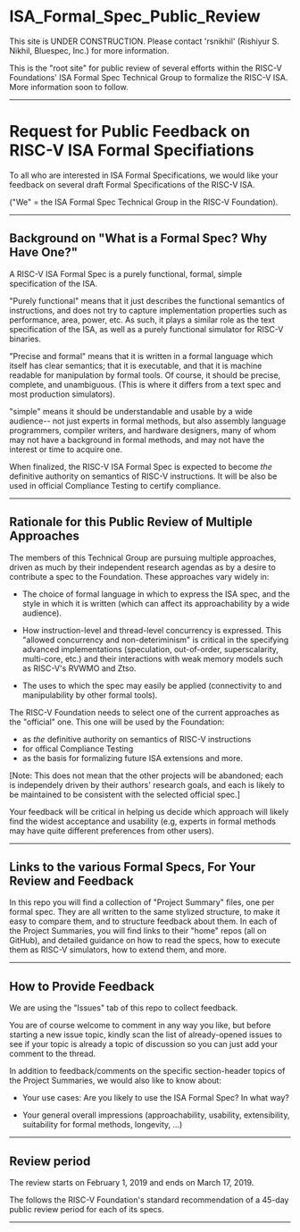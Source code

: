 # ISA_Formal_Spec_Public_Review

This site is UNDER CONSTRUCTION.
Please contact 'rsnikhil'  (Rishiyur S. Nikhil, Bluespec, Inc.) for more information.

This is the "root site" for public review of several efforts within
the RISC-V Foundations' ISA Formal Spec Technical Group to formalize
the RISC-V ISA.  More information soon to follow.

----------------------------------------------------------------

# Request for Public Feedback on RISC-V ISA Formal Specifiations

To all who are interested in ISA Formal Specifications, we would like
your feedback on several draft Formal Specifications of the RISC-V
ISA.

("We" = the ISA Formal Spec Technical Group in the RISC-V Foundation).

----------------------------------------------------------------
## Background on "What is a Formal Spec?  Why Have One?"

A RISC-V ISA Formal Spec is a purely functional, formal, simple
specification of the ISA.

"Purely functional" means that it just describes the functional
semantics of instructions, and does not try to capture implementation
properties such as performance, area, power, etc.  As such, it plays a
similar role as the text specification of the ISA, as well as a purely
functional simulator for RISC-V binaries.

"Precise and formal" means that it is written in a formal language
which itself has clear semantics; that it is executable, and that it
is machine readable for manipulation by formal tools.  Of course, it
should be precise, complete, and unambiguous.  (This is where it
differs from a text spec and most production simulators).

"simple" means it should be understandable and usable by a wide
audience-- not just experts in formal methods, but also assembly
language programmers, compiler writers, and hardware designers, many
of whom may not have a background in formal methods, and may not have
the interest or time to acquire one.

When finalized, the RISC-V ISA Formal Spec is expected to become *the*
definitive authority on semantics of RISC-V instructions.  It will be
also be used in official Compliance Testing to certify compliance.

----------------------------------------------------------------
## Rationale for this Public Review of Multiple Approaches

The members of this Technical Group are pursuing multiple approaches,
driven as much by their independent research agendas as by a desire to
contribute a spec to the Foundation.  These approaches vary widely in:

- The choice of formal language in which to express the ISA spec, and
    the style in which it is written (which can affect its
    approachability by a wide audience).

- How instruction-level and thread-level concurrency is expressed.
    This "allowed concurrency and non-deteriminism" is critical in the
    specifying advanced implementations (speculation, out-of-order,
    superscalarity, multi-core, etc.) and their interactions with weak
    memory models such as RISC-V's RVWMO and Ztso.

- The uses to which the spec may easily be applied
    (connectivity to and manipulability by other formal tools).

The RISC-V Foundation needs to select one of the current approaches as
the "official" one.  This one will be used by the Foundation:
- as *the* definitive authority on semantics of RISC-V instructions
- for offical Compliance Testing
- as the basis for formalizing future ISA extensions
and more.

[Note: This does not mean that the other projects will be abandoned; each
is independely driven by their authors' research goals, and each
is likely to be maintained to be consistent with the selected
official spec.]

Your feedback will be critical in helping us decide which approach
will likely find the widest acceptance and usability (e.g, experts in
formal methods may have quite different preferences from other users).

----------------------------------------------------------------

## Links to the various Formal Specs, For Your Review and Feedback

In this repo you will find a collection of "Project Summary" files,
one per formal spec.  They are all written to the same stylized
structure, to make it easy to compare them, and to structure feedback
about them.  In each of the Project Summaries, you will find links to
their "home" repos (all on GitHub), and detailed guidance on how to
read the specs, how to execute them as RISC-V simulators, how to
extend them, and more.

----------------------------------------------------------------

## How to Provide Feedback

We are using the "Issues" tab of this repo to collect feedback.

You are of course welcome to comment in any way you like, but before
starting a new issue topic, kindly scan the list of already-opened
issues to see if your topic is already a topic of discussion so you
can just add your comment to the thread.

In addition to feedback/comments on the specific section-header topics
of the Project Summaries, we would also like to know about:

- Your use cases: Are you likely to use the ISA Formal Spec? In what way?

- Your general overall impressions (approachability, usability,
    extensibility, suitability for formal methods, longevity, ...)

----------------------------------------------------------------

## Review period

The review starts on February 1, 2019 and ends on March 17, 2019.

The follows the RISC-V Foundation's standard recommendation of a
45-day public review period for each of its specs.

----------------------------------------------------------------
